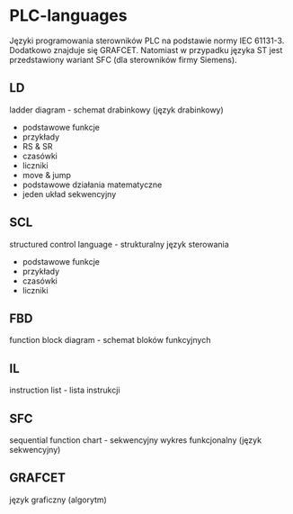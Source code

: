 # PLC-languages
Języki programowania sterowników PLC na podstawie normy IEC 61131-3. Dodatkowo znajduje się GRAFCET. Natomiast w przypadku języka ST jest przedstawiony wariant SFC (dla sterowników firmy Siemens).

## LD
ladder diagram - schemat drabinkowy (język drabinkowy)
* podstawowe funkcje
* przykłady
* RS & SR
* czasówki
* liczniki
* move & jump
* podstawowe działania matematyczne
* jeden układ sekwencyjny

## SCL
structured control language - strukturalny język sterowania
* podstawowe funkcje
* przykłady
* czasówki
* liczniki

## FBD
function block diagram - schemat bloków funkcyjnych

## IL
instruction list - lista instrukcji

## SFC
sequential function chart - sekwencyjny wykres funkcjonalny (język sekwencyjny)

## GRAFCET
język graficzny (algorytm)
